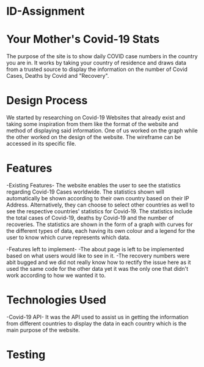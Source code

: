 # ID-Assignment
# Your Mother's Covid-19 Stats

The purpose of the site is to show daily COVID case numbers in the country you are in. It works by taking your country of residence and draws data from a trusted source to display the information on the number of Covid Cases, Deaths by Covid and "Recovery".

# Design Process

We started by researching on Covid-19 Websites that already exist and taking some inspiration from them like the format of the website and method of displaying said information.
One of us worked on the graph while the other worked on the design of the website.
The wireframe can be accessed in its specific file.

# Features

-Existing Features-
The website enables the user to see the statistics regarding Covid-19 Cases worldwide. The statistics shown will automatically be shown according to their own country based on their IP Address. Alternatively, they can choose to select other countries as well to see the respective countries' statistics for Covid-19. The statistics include the total cases of Covid-19, deaths by Covid-19 and the number of recoveries. The statistics are shown in the form of a graph with curves for the different types of data, each having its own colour and a legend for the user to know which curve represents which data.

-Features left to implement-
-The about page is left to be implemented based on what users would like to see in it.
-The recovery numbers were abit bugged and we did not really know how to rectify the issue here as it used the same code for the other data yet it was the only one that didn't work according to how we wanted it to.

# Technologies Used

-Covid-19 API-
It was the API used to assist us in getting the information from different countries to display the data in each country which is the main purpose of the website.

# Testing


